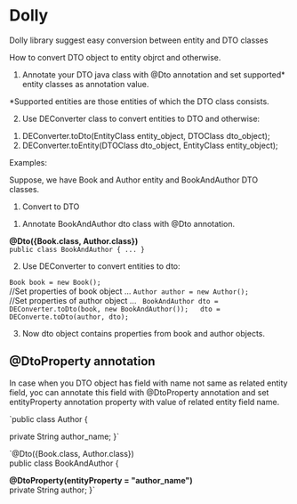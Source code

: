 # Dolly
Dolly library suggest easy conversion between entity and DTO classes

How to convert DTO object to entity objrct and otherwise.
1) Annotate your DTO java class with @Dto annotation and set supported* entity classes as annotation value.

*Supported entities are those entities of which the DTO class consists.

2) Use DEConverter class to convert entities to DTO and otherwise:
1. DEConverter.toDto(EntityClass entity_object, DTOClass dto_object);
2. DEConverter.toEntity(DTOClass dto_object, EntityClass entity_object);
    
Examples:

   Suppose, we have Book and Author entity and BookAndAuthor DTO classes.
   
   1) Convert to DTO
   1. Annotate BookAndAuthor dto class with @Dto annotation.
   
  **@Dto({Book.class, Author.class})**  
  `public class BookAndAuthor { ... }`
   
   2. Use DEConverter to convert entities to dto:
  
  `Book book = new Book();`  
   //Set properties of book object
   ...
  `Author author = new Author();`  
    //Set properties of author object
    ...
 ` BookAndAuthor dto = DEConverter.toDto(book, new BookAndAuthor());  
  dto = DEConverte.toDto(author, dto);`  
  
   3. Now dto object contains properties from book and author objects.

## @DtoProperty annotation 

   In case when you DTO object has field with name not same as related entity field, yoc can annotate this field with @DtoProperty annotation and set entityProperty annotation property with value of related entity field name.
   
`public class Author {
    
   private String author_name;
}`

`@Dto({Book.class, Author.class})  
public class BookAndAuthor { 
  
   **@DtoProperty(entityProperty = "author_name")**  
   private String author;
}`



